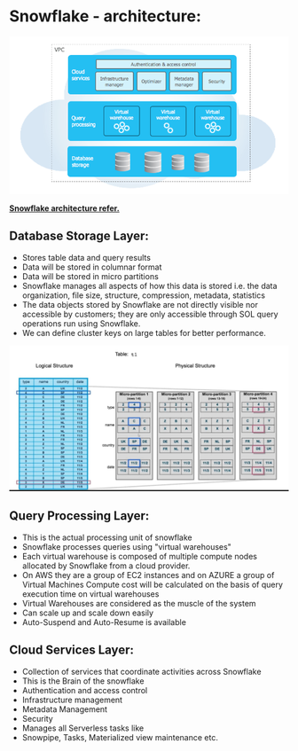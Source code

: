 # Snowflake - architecture:

![Snowflake architecture](/images/architecture-overview.png)

[**Snowflake architecture refer.**](https://docs.snowflake.com/en/user-guide/intro-key-concepts.html)<br>

## Database Storage Layer:
* Stores table data and query results
* Data will be stored in columnar format
* Data will be stored in micro partitions
* Snowflake manages all aspects of how this
data is stored i.e. the data organization, file 
size, structure, compression, metadata,
statistics
* The data objects stored by Snowflake are not
directly visible nor accessible by customers;
they are only accessible through SOL query
operations run using Snowflake.
* We can define cluster keys on large tables for
better performance.

![Snowflake Data storage format (columnar format)](/images/columnar_format.jpg)

## Query Processing Layer:

* This is the actual processing unit of snowflake
* Snowflake processes queries using "virtual
warehouses"
* Each virtual warehouse is composed of
multiple compute nodes allocated by
Snowflake from a cloud provider.
* On AWS they are a group of EC2 instances
and on AZURE a group of Virtual Machines
Compute cost will be calculated on the basis
of query execution time on virtual warehouses
* Virtual Warehouses are considered as the
muscle of the system
* Can scale up and scale down easily
* Auto-Suspend and Auto-Resume is available

## Cloud Services Layer:

* Collection of services that coordinate
activities across Snowflake
* This is the Brain of the snowflake
* Authentication and access control
* Infrastructure management
* Metadata Management
* Security
* Manages all Serverless tasks like
* Snowpipe, Tasks, Materialized view
maintenance etc.